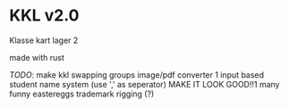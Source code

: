 # KKL v2.0
 Klasse kart lager 2

made with rust

*TODO*:
make kkl
swapping
groups
image/pdf converter
1 input based student name system (use ',' as seperator)
MAKE IT LOOK GOOD!!1
many funny eastereggs
trademark
rigging (?)